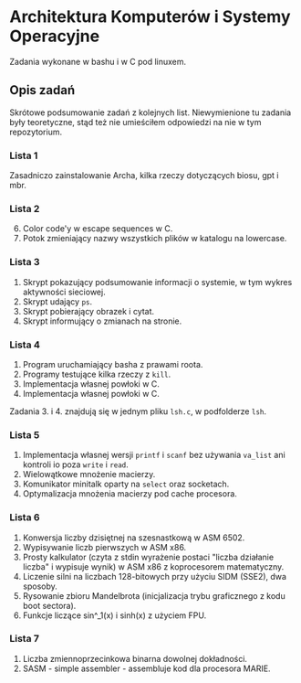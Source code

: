 # Architektura Komputerów i Systemy Operacyjne

Zadania wykonane w bashu i w C pod linuxem.

## Opis zadań

Skrótowe podsumowanie zadań z kolejnych list. Niewymienione tu zadania były teoretyczne, stąd też nie umieściłem odpowiedzi na nie w tym repozytorium.

### Lista 1

Zasadniczo zainstalowanie Archa, kilka rzeczy dotyczących biosu, gpt i mbr.

### Lista 2

6. Color code'y w escape sequences w C.
7. Potok zmieniający nazwy wszystkich plików w katalogu na lowercase.

### Lista 3

1. Skrypt pokazujący podsumowanie informacji o systemie, w tym wykres aktywności sieciowej.
2. Skrypt udający `ps`.
3. Skrypt pobierający obrazek i cytat.
4. Skrypt informujący o zmianach na stronie.

### Lista 4

1. Program uruchamiający basha z prawami roota.
2. Programy testujące kilka rzeczy z `kill`.
3. Implementacja własnej powłoki w C.
4. Implementacja własnej powłoki w C.

Zadania 3. i 4. znajdują się w jednym pliku `lsh.c`, w podfolderze `lsh`.

### Lista 5

1. Implementacja własnej wersji `printf` i `scanf` bez używania `va_list` ani kontroli io poza `write` i `read`.
2. Wielowątkowe mnożenie macierzy.
3. Komunikator minitalk oparty na `select` oraz socketach.
4. Optymalizacja mnożenia macierzy pod cache procesora.

### Lista 6

1. Konwersja liczby dzisiętnej na szesnastkową w ASM 6502.
2. Wypisywanie liczb pierwszych w ASM x86.
3. Prosty kalkulator (czyta z stdin wyrażenie postaci "liczba działanie liczba" i wypisuje wynik) w ASM x86 z koprocesorem matematyczny.
4. Liczenie silni na liczbach 128-bitowych przy użyciu SIDM (SSE2), dwa sposoby.
5. Rysowanie zbioru Mandelbrota (inicjalizacja trybu graficznego z kodu boot sectora).
8. Funkcje liczące sin^_1(x) i sinh(x) z użyciem FPU.

### Lista 7

1. Liczba zmiennoprzecinkowa binarna dowolnej dokładności.
2. SASM - simple assembler - assembluje kod dla procesora MARIE.